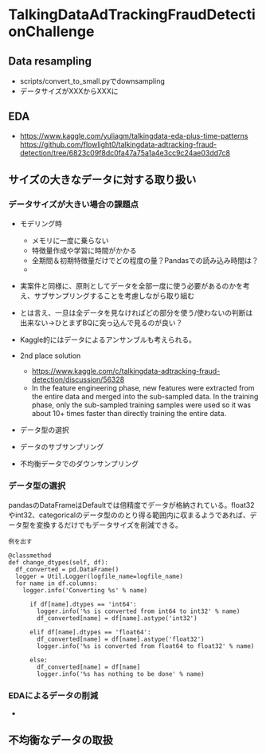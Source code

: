 # TalkingDataAdTrackingFraudDetectionChallenge

## Data resampling
- scripts/convert_to_small.pyでdownsampling
- データサイズがXXXからXXXに

## EDA
- https://www.kaggle.com/yuliagm/talkingdata-eda-plus-time-patterns
https://github.com/flowlight0/talkingdata-adtracking-fraud-detection/tree/6823c09f8dc0fa47a75a1a4e3cc9c24ae03dd7c8



## サイズの大きなデータに対する取り扱い
### データサイズが大きい場合の課題点
- モデリング時
  - メモリに一度に乗らない
  - 特徴量作成や学習に時間がかかる
  - 全期間＆初期特徴量だけでどの程度の量？Pandasでの読み込み時間は？
  -

- 実案件と同様に、原則としてデータを全部一度に使う必要があるのかを考え、サブサンプリングすることを考慮しながら取り組む
- とは言え、一旦は全データを見なければどの部分を使う/使わないの判断は出来ない→ひとまずBQに突っ込んで見るのが良い？
- Kaggle的にはデータによるアンサンブルも考えられる。


- 2nd place solution
  - https://www.kaggle.com/c/talkingdata-adtracking-fraud-detection/discussion/56328
  - In the feature engineering phase, new features were extracted from the entire data and merged into the sub-sampled data. In the training phase, only the sub-sampled training samples were used so it was about 10+ times faster than directly training the entire data. 


- データ型の選択
- データのサブサンプリング
- 不均衡データでのダウンサンプリング

### データ型の選択
pandasのDataFrameはDefaultでは倍精度でデータが格納されている。float32やint32、categoricalのデータ型ののとり得る範囲内に収まるようであれば、データ型を変換するだけでもデータサイズを削減できる。
```
例を出す
```

```
@classmethod
def change_dtypes(self, df):
  df_converted = pd.DataFrame()
  logger = Util.Logger(logfile_name=logfile_name)
  for name in df.columns:
    logger.info('Converting %s' % name)
    
      if df[name].dtypes == 'int64':
        logger.info('%s is converted from int64 to int32' % name)
        df_converted[name] = df[name].astype('int32')

      elif df[name].dtypes == 'float64':
        df_converted[name] = df[name].astype('float32')
        logger.info('%s is converted from float64 to float32' % name)

      else:
        df_converted[name] = df[name]
        logger.info('%s has nothing to be done' % name)
```


### EDAによるデータの削減
- 

## 不均衡なデータの取扱
